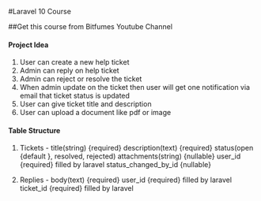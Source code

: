 #Laravel 10 Course

##Get this course from Bitfumes Youtube Channel

#### Project Idea
1. User can create a new help ticket
2. Admin can reply on help ticket
3. Admin can reject or resolve the ticket
4. When admin update on the ticket then user will get one notification via email that ticket status is updated
5. User can give ticket title and description
6. User can upload a document like pdf or image


#### Table Structure
1. Tickets - 
    title(string) {required}
    description(text) {required}
    status(open {default }, resolved, rejected)
    attachments(string)  {nullable}
    user_id  {required} filled by laravel
    status_changed_by_id  {nullable}

2. Replies - 
    body(text) {required}
    user_id  {required} filled by laravel
    ticket_id  {required} filled by laravel 
